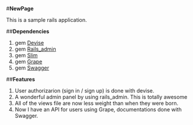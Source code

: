 #**NewPage**

This is a sample rails application. 

##**Dependencies**

1. gem [Devise](https://github.com/plataformatec/devise)
2. gem [Rails_admin](https://github.com/sferik/rails_admin)
3. gem [Slim](https://github.com/slim-template/slim)
4. gem [Grape](https://github.com/ruby-grape/grape)
5. gem [Swagger](https://github.com/ruby-grape/grape-swagger)

##**Features**
1. User authorizarion (sign in / sign up) is done with devise.
2. A wonderful admin panel by using rails_admin. This is totally awesome
3. All of the views file are now less weight than when they were born.
4. Now I have an API for users using Grape, documentations done with Swagger.

